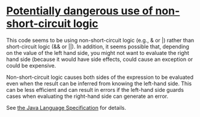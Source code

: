 # [Potentially dangerous use of non-short-circuit logic](https://spotbugs.readthedocs.io/en/latest/bugDescriptions.html#NS_DANGEROUS_NON_SHORT_CIRCUIT)

 This code seems to be using non-short-circuit logic (e.g., &
or |)
rather than short-circuit logic (&& or ||). In addition,
it seems possible that, depending on the value of the left hand side, you might not
want to evaluate the right hand side (because it would have side effects, could cause an exception
or could be expensive.

Non-short-circuit logic causes both sides of the expression
to be evaluated even when the result can be inferred from
knowing the left-hand side. This can be less efficient and
can result in errors if the left-hand side guards cases
when evaluating the right-hand side can generate an error.

See [the Java
Language Specification](https://docs.oracle.com/javase/specs/jls/se7/html/jls-15.html#jls-15.22.2) for details.